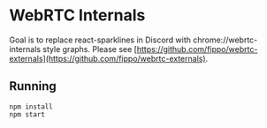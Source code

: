 WebRTC Internals
================

Goal is to replace react-sparklines in Discord with chrome://webrtc-internals style graphs. Please see [https://github.com/fippo/webrtc-externals](https://github.com/fippo/webrtc-externals).

Running
-------

    npm install
    npm start
